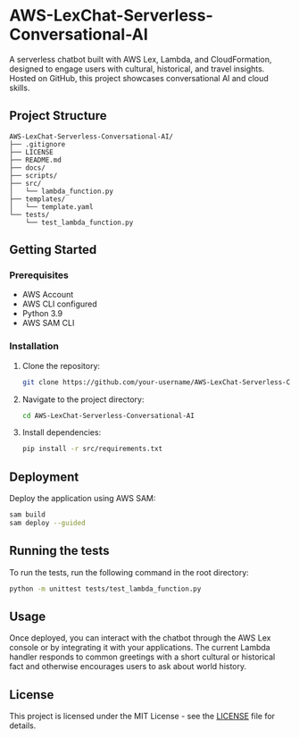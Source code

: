 # AWS-LexChat-Serverless-Conversational-AI

A serverless chatbot built with AWS Lex, Lambda, and CloudFormation, designed to engage users with cultural, historical, and travel insights. Hosted on GitHub, this project showcases conversational AI and cloud skills.

## Project Structure

```
AWS-LexChat-Serverless-Conversational-AI/
├── .gitignore
├── LICENSE
├── README.md
├── docs/
├── scripts/
├── src/
│   └── lambda_function.py
├── templates/
│   └── template.yaml
└── tests/
    └── test_lambda_function.py
```

## Getting Started

### Prerequisites

*   AWS Account
*   AWS CLI configured
*   Python 3.9
*   AWS SAM CLI

### Installation

1.  Clone the repository:
    ```bash
    git clone https://github.com/your-username/AWS-LexChat-Serverless-Conversational-AI.git
    ```
2.  Navigate to the project directory:
    ```bash
    cd AWS-LexChat-Serverless-Conversational-AI
    ```
3.  Install dependencies:
    ```bash
    pip install -r src/requirements.txt
    ```

## Deployment

Deploy the application using AWS SAM:

```bash
sam build
sam deploy --guided
```

## Running the tests

To run the tests, run the following command in the root directory:

```bash
python -m unittest tests/test_lambda_function.py
```

## Usage

Once deployed, you can interact with the chatbot through the AWS Lex console or by integrating it with your applications. The current Lambda handler responds to common greetings with a short cultural or historical fact and otherwise encourages users to ask about world history.

## License

This project is licensed under the MIT License - see the [LICENSE](LICENSE) file for details.
